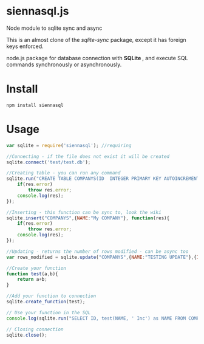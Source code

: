 # siennasql.js
Node module to sqlite sync and async</br>

This is an almost clone of the <i>sqlite-sync</i> package, except it has foreign keys enforced.

node.js package for database connection with <strong> SQLite </strong>, and execute SQL commands synchronously or asynchronously.

# Install
```shell
npm install siennasql
```

# Usage
```js
var sqlite = require('siennasql'); //requiring

//Connecting - if the file does not exist it will be created
sqlite.connect('test/test.db'); 

//Creating table - you can run any command
sqlite.run("CREATE TABLE COMPANYS(ID  INTEGER PRIMARY KEY AUTOINCREMENT, NAME TEXT NOT NULL);",function(res){
	if(res.error)
		throw res.error;
	console.log(res);
});

//Inserting - this function can be sync to, look the wiki
sqlite.insert("COMPANYS",{NAME:"My COMPANY"}, function(res){
	if(res.error)
		throw res.error;
	console.log(res);
});

//Updating - returns the number of rows modified - can be async too
var rows_modified = sqlite.update("COMPANYS",{NAME:"TESTING UPDATE"},{ID:1});

//Create your function
function test(a,b){
	return a+b;
}

//Add your function to connection
sqlite.create_function(test);

// Use your function in the SQL
console.log(sqlite.run("SELECT ID, test(NAME, ' Inc') as NAME FROM COMPANYS"));

// Closing connection 
sqlite.close();

```